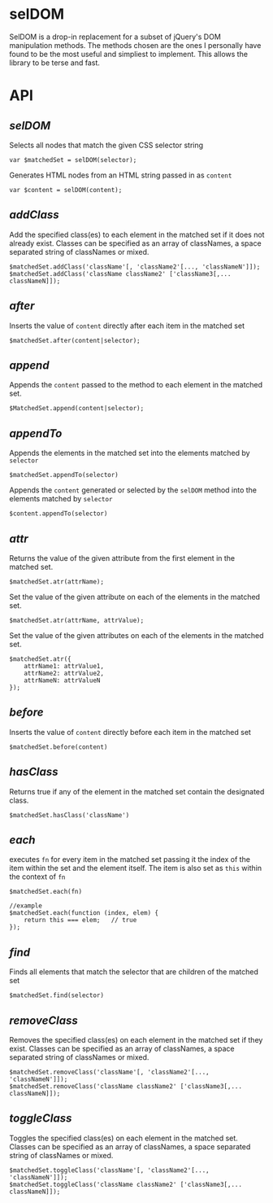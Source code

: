 selDOM
======

SelDOM is a drop-in replacement for a subset of jQuery's DOM manipulation methods. The methods chosen are the ones I personally have found to be the most useful and simpliest to implement. This allows the library to be terse and fast.

API
======

*selDOM*
--------
	
Selects all nodes that match the given CSS selector string

	var $matchedSet = selDOM(selector);

Generates HTML nodes from an HTML string passed in as `content`

	var $content = selDOM(content);

*addClass*
---------
Add the specified class(es) to each element in the matched set if it does not already exist. Classes can be specified as an array of classNames, a space separated string of classNames or mixed.

	$matchedSet.addClass('className'[, 'className2'[..., 'classNameN']]);
	$matchedSet.addClass('className className2' ['className3[,... classNameN]]);

*after*
--------
Inserts the value of `content` directly after each item in the matched set

	$matchedSet.after(content|selector);

*append*
--------

Appends the `content` passed to the method to each element in the matched set.
	
	$MatchedSet.append(content|selector);


*appendTo*
--------

Appends the elements in the matched set into the elements matched by `selector`
	
	$matchedSet.appendTo(selector)

Appends the `content` generated or selected by the `selDOM` method into the elements matched by `selector`

	$content.appendTo(selector)

*attr*
-----
Returns the value of the given attribute from the first element in the matched set.

	$matchedSet.atr(attrName);

Set the value of the given attribute on each of the elements in the matched set.

	$matchedSet.atr(attrName, attrValue);


Set the value of the given attributes on each of the elements in the matched set.

	$matchedSet.atr({
		attrName1: attrValue1,
		attrName2: attrValue2,
		attrNameN: attrValueN
	});

*before*
--------
Inserts the value of `content` directly before each item in the matched set

	$matchedSet.before(content)

*hasClass*
--------
Returns true if any of the element in the matched set contain the designated class.

	$matchedSet.hasClass('className')

*each*
----
executes `fn` for every item in the matched set passing it the index of the item within the set and the element itself. The item is also set as `this` within the context of `fn`
	
	$matchedSet.each(fn)

	//example
	$matchedSet.each(function (index, elem) {
		return this === elem;	// true
	});

*find*
-----
Finds all elements that match the selector that are children of the matched set

	$matchedSet.find(selector)

*removeClass*
---------
Removes the specified class(es) on each element in the matched set if they exist. Classes can be specified as an array of classNames, a space separated string of classNames or mixed.

	$matchedSet.removeClass('className'[, 'className2'[..., 'classNameN']]);
	$matchedSet.removeClass('className className2' ['className3[,... classNameN]]);

*toggleClass*
---------
Toggles the specified class(es) on each element in the matched set. Classes can be specified as an array of classNames, a space separated string of classNames or mixed.

	$matchedSet.toggleClass('className'[, 'className2'[..., 'classNameN']]);
	$matchedSet.toggleClass('className className2' ['className3[,... classNameN]]);